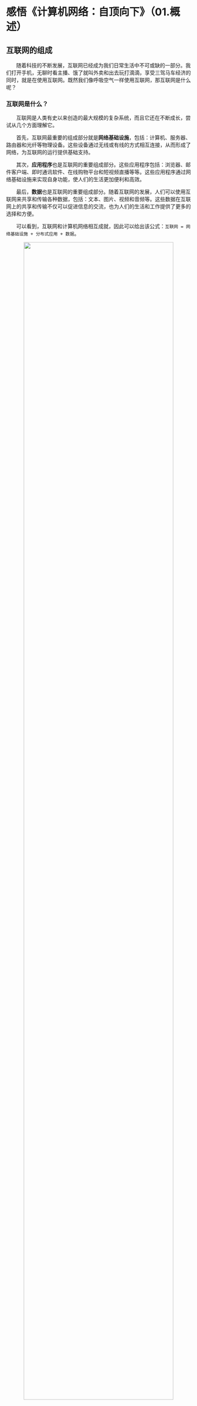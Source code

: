 # 感悟《计算机网络：自顶向下》（01.概述）

## 互联网的组成

&nbsp;&nbsp;&nbsp;&nbsp;&nbsp;&nbsp;&nbsp;随着科技的不断发展，互联网已经成为我们日常生活中不可或缺的一部分。我们打开手机，无聊时看主播、饿了就叫外卖和出去玩打滴滴，享受三驾马车经济的同时，就是在使用互联网。既然我们像呼吸空气一样使用互联网，那互联网是什么呢？

### 互联网是什么？

&nbsp;&nbsp;&nbsp;&nbsp;&nbsp;&nbsp;&nbsp;互联网是人类有史以来创造的最大规模的复杂系统，而且它还在不断成长，尝试从几个方面理解它。

&nbsp;&nbsp;&nbsp;&nbsp;&nbsp;&nbsp;&nbsp;首先，互联网最重要的组成部分就是**网络基础设施**，包括：计算机、服务器、路由器和光纤等物理设备。这些设备通过无线或有线的方式相互连接，从而形成了网络，为互联网的运行提供基础支持。

&nbsp;&nbsp;&nbsp;&nbsp;&nbsp;&nbsp;&nbsp;其次，**应用程序**也是互联网的重要组成部分。这些应用程序包括：浏览器、邮件客户端、即时通讯软件、在线购物平台和短视频直播等等。这些应用程序通过网络基础设施来实现自身功能，使人们的生活更加便利和高效。

&nbsp;&nbsp;&nbsp;&nbsp;&nbsp;&nbsp;&nbsp;最后，**数据**也是互联网的重要组成部分。随着互联网的发展，人们可以使用互联网来共享和传输各种数据，包括：文本、图片、视频和音频等。这些数据在互联网上的共享和传输不仅可以促进信息的交流，也为人们的生活和工作提供了更多的选择和方便。

&nbsp;&nbsp;&nbsp;&nbsp;&nbsp;&nbsp;&nbsp;可以看到，互联网和计算机网络相互成就，因此可以给出该公式：`互联网 = 网络基础设施 + 分布式应用 + 数据`。

<center>
<img src="https://weipeng2k.github.io/hot-wind/resources/computer-network/internet-arch.png" width="90%">
</center>

&nbsp;&nbsp;&nbsp;&nbsp;&nbsp;&nbsp;&nbsp;如上图所示，网络中的主机节点主要包括两部分：应用以及基础设施（操作系统和硬件），基础设施提供了`socket`编程界面，应用依赖`socket`使用网络服务。应用可以是客户端程序，比如：微信或者淘宝，也可以是服务端程序，比如：淘宝的交易中心系统。

&nbsp;&nbsp;&nbsp;&nbsp;&nbsp;&nbsp;&nbsp;除了主机节点之外，网络中还包含了大量的路由器，这些路由器可以理解为主机节点的缩小版，它们专注于分组交换和转发，主机节点和路由器构成了互联网的基础设施。

### 一些概念

&nbsp;&nbsp;&nbsp;&nbsp;&nbsp;&nbsp;&nbsp;计算机网络涉及的概念非常多，这里选择了部分概念做介绍，如下表所示：

|名称|描述|举例|
|-----|-----|----|
|节点|主机和交换节点|主机可以是终端设备或服务器，交换节点比如常见的路由器或交换机|
|边|存在于主机到互联网的连接，或者交换节点之间的连接|一般来说，主机到互联网的连接称为接入网，交换节点之间的连接称为骨干（或核心）网|
|协议|语法、语义、次序和实体之间的动作|有场景和逻辑交互的意义|

### 计算机网络发展历史

&nbsp;&nbsp;&nbsp;&nbsp;&nbsp;&nbsp;&nbsp;1967年，[ARPA网](https://baike.baidu.com/item/arpanet/3562284)建立，要求是没有中间节点，可用性高的网络，是不是军方要求核打击后能够继续有效工作，还是别的原因，这个不可知，但其结构目标是一切的基础。

&nbsp;&nbsp;&nbsp;&nbsp;&nbsp;&nbsp;&nbsp;1969年，ARPA网从`1`个节点扩展到了`4`个节点。

&nbsp;&nbsp;&nbsp;&nbsp;&nbsp;&nbsp;&nbsp;1972年，ARPA网进行公众演示，当时基于NCP协议。

&nbsp;&nbsp;&nbsp;&nbsp;&nbsp;&nbsp;&nbsp;1979年，ARPA网增加到`200`多个节点。

&nbsp;&nbsp;&nbsp;&nbsp;&nbsp;&nbsp;&nbsp;1983年，Cerf和Kahn提出IP协议，IP协议可以over到不同的数据链路上，ARPA网从NCP切换到IP协议上，开始整合其他网络。

&nbsp;&nbsp;&nbsp;&nbsp;&nbsp;&nbsp;&nbsp;1983年，UNIX捆绑TCP/IP协议栈，BSD版本内置支持，促成互联网大发展。

&nbsp;&nbsp;&nbsp;&nbsp;&nbsp;&nbsp;&nbsp;当互联互通的基础设施搭建完成，配套的系统和软件有了支持，互联网的发展就铺平了道路，而互联网上的分布式应用就迎来了大发展，一切变得日新月异。

## 分组交换与电路交换

&nbsp;&nbsp;&nbsp;&nbsp;&nbsp;&nbsp;&nbsp;互联网是计算机网络史上最大规模的应用，它是由网络基础设施和分布式应用构成的，或者说互联网就是构建在网络基础设施上的分布式应用。互联网和计算机网络是逐步发展演绎出来的，尤其是网络基础设施，它肯定不是为了这个庞大系统而全新设计的，它一定是基于现有的基础设施进行构建的，因为这样最经济。

### 电路交换

&nbsp;&nbsp;&nbsp;&nbsp;&nbsp;&nbsp;&nbsp;计算机通信看起来和电话电报通信非常相似，后者完成信息或语音的调制，调制后电信号的传输，收到电信号后的解调以及内容还原，从点到点传输数据上来看，计算机通信也需要完成类似工作，而电路交换就是将计算机网络建设在电路交换网络上。

&nbsp;&nbsp;&nbsp;&nbsp;&nbsp;&nbsp;&nbsp;电路交换需要建立物理连接，或者说物理连接是一直准备好的，家里会有一条电话线通过电线杆连接到电信公司，这根线路是独享资源的。在一根线路上，电信号是以正弦波的形式传播，同时接入网络的设备也不会只有一个，因此可以通过频率（[FDM](https://baike.baidu.com/item/FDM/16473889)）、时间（[TDM](https://baike.baidu.com/item/时分复用技术)）和波长（[WDM](https://baike.baidu.com/item/wdm)）等多个维度，将多个信息合并发送（或接收），将通路利用起来。利用波的叠加，同时传输数据，提升利用率。

&nbsp;&nbsp;&nbsp;&nbsp;&nbsp;&nbsp;&nbsp;无论是采用何种区分形式，在调制和解调两端一定会对这些波长、频率或时间（间隔）有一致的理解，过高的频率在传输中会产生损耗，抵达目标方后由于信号的衰减失真而无法被识别。同样，过多的波进行复合，也会导致一样的结果。因此说到底，就好比在一张白纸上用不同颜色的笔写字，少数几种一起写就好了，内容含量高也好识别，如果几十上百种颜色一起招呼上，那就变成鬼画符，没人认识了。

&nbsp;&nbsp;&nbsp;&nbsp;&nbsp;&nbsp;&nbsp;说到调制解调的过程，就需要双方进行协商，以前家里Modem进行拨号上网时，Modem拨号时会传出嗡嗡声，其实就是它和电信公司对端的Modem进行协商时的声音。虽然电路交换可以建立计算机网络连接，完成数据传输和交换，但是它存在一些问题，主要有以下几点：

&nbsp;&nbsp;&nbsp;&nbsp;&nbsp;&nbsp;&nbsp;第一，建立连接耗时。可以看到网络连接建立需要双方协商，以及线路准备，连接建立的时间长，存在比较大的开销。

&nbsp;&nbsp;&nbsp;&nbsp;&nbsp;&nbsp;&nbsp;第二，线路独享，浪费资源。在电报电话通信中，物理线路点到点是直连的，它服务于两点的通信，当两点之间没有数据传输时，也不能服务他人，这种独享的线路，资源利用率不高。

&nbsp;&nbsp;&nbsp;&nbsp;&nbsp;&nbsp;&nbsp;第三，可靠性不高。电路交换依赖两点可靠的工作状态以及线路的稳定，如果线路出现故障，影响面就会很大，因为数据传输并不会绕过去。

&nbsp;&nbsp;&nbsp;&nbsp;&nbsp;&nbsp;&nbsp;除此之外，计算机网络通信的特点与电报电话是完全不同的，前者是离散的，后者是集中的。计算机网络通信需要时不时的进行数据交换，交换目的随机且离散，而电报电话目的性很强，进行连接通话时数据交换集中，不会出现线路占用但上面没有跑数据的情况。

&nbsp;&nbsp;&nbsp;&nbsp;&nbsp;&nbsp;&nbsp;因此，计算机网络通信其实不适合采用电路交换技术。

### 分组交换

&nbsp;&nbsp;&nbsp;&nbsp;&nbsp;&nbsp;&nbsp;分组交换，核心是存储与转发分组，即`Packet`网络包。分组即包，包即分组。分组交换下的计算机网络都采用存储和转发的方式处理网络包，即输入，处理和输出。相比电路交换，虽然延迟高了，但共享性却提升了。网络节点可以处理多方发送的网络包，为了能够提升网络节点（比如：路由器）的处理能力，通常会使用队列，任何分组交换网络设备（包括：主机）都会有队列，这个队列一般存在于设备内置的存储中，处理过程如下图所示：

<center>
<img src="https://weipeng2k.github.io/hot-wind/resources/computer-network/packet-transfer.png" width="70%">
</center>

&nbsp;&nbsp;&nbsp;&nbsp;&nbsp;&nbsp;&nbsp;如上图所示，网络设备接收网络数据包，然后将其放置入接受队列中，分组交换设备从接受队列中取出数据包进行处理后，放置到发送队列中，再由分组交换设备从发送队列中取出后，从另一个网络端口进行输出。可以看到，对于网络包的处理，就是生产者和消费者模型，虽然它会出现排队导致的延迟，最差的情况下还会出现由于队列满导致网络包被丢弃，但是分组交换还是非常适合计算机网络通信，主要表现在以下几点：

&nbsp;&nbsp;&nbsp;&nbsp;&nbsp;&nbsp;&nbsp;第一，支持海量主机。不同于电路交换要求两点之间存在物理直连，分组交换设备以及线路是可以复用与多个网络设备的。

&nbsp;&nbsp;&nbsp;&nbsp;&nbsp;&nbsp;&nbsp;第二，需要拥塞控制。对于分组交换网络，如果某些节点向网络大量发送数据包，部分设备或者线路就会负载升高，数据包在队列中排队，产生数据拥塞，最终导致网络不可用。

&nbsp;&nbsp;&nbsp;&nbsp;&nbsp;&nbsp;&nbsp;如果用分布式消息系统来理解分组交换，是非常合适的，虽然分布式消息系统使用计算机网络，而计算机网络基本都是基于分组交换技术的。

&nbsp;&nbsp;&nbsp;&nbsp;&nbsp;&nbsp;&nbsp;分组交换相较于电路交换，成本低了，支持的设备量级大了，但延迟也增加了，其延迟主要表现在以下几个方面：

|名称|描述|
|-----|-----|
|排队延迟|在设备中的队列进行排队的耗时|
|处理延迟|分组设备在接受和处理网络包时需要时间|
|传输延迟|分组设备将网络发送到线路上的耗时|
|传播延迟|网络包在线路或媒介中传输的耗时|

&nbsp;&nbsp;&nbsp;&nbsp;&nbsp;&nbsp;&nbsp;使用分组交换网络需要关注延迟。

### 发展过程

&nbsp;&nbsp;&nbsp;&nbsp;&nbsp;&nbsp;&nbsp;分组交换比电路交换更适合计算机网络，既然理论都这么认为，那么就干脆独立新建一套分组交换网络来适应计算机？这固然不错，但随着计算机网络一起发展的计算机数量很少，并没有现如今数以百亿级的量级，还轮不到为它单独建立一套网络，因此还是在电路交换基础上进行逐步优化。

&nbsp;&nbsp;&nbsp;&nbsp;&nbsp;&nbsp;&nbsp;首先对于核心网络，它属于ISP（**Internet Service Provider**）共治的计算机网络，因此它的自主性很强，可以使用大量分组交换网络设备进行重新建设。由于分组交换设备能够同时服务于多个主机，所以互联网核心网络中大量使用分组交换设备进行互联互通。

&nbsp;&nbsp;&nbsp;&nbsp;&nbsp;&nbsp;&nbsp;其次对于接入网络，它就可以利用电路交换网络，以电路交换的形式接入，最终在电信公司完成电路交换到分组交换的转换，这样利用毛细血管般的电路交换网络，完成尽可能多的主机接入。当然国内也有公司不信邪，比如：长城宽带，自己铺专线，这个专线就采用分组交换方式进行接入，由于成本太高，最后垮了。

&nbsp;&nbsp;&nbsp;&nbsp;&nbsp;&nbsp;&nbsp;除了长城宽带这种非典型ISP，大部分互联网使用者最早接触的应该是**56K Modem**的拨号上网，它采用与固话通信频率一致的`4KHz`频段进行通信，当它工作的时候，别人打你家电话是处于占线状态的。除了上网时不能打电话，速度也很慢，后来DSL出现了，不再使用`4KHz`电话频段，而是在电话线上使用`4KHz`以上的部分频段，一部分频段作为上行，一部分频段作为下行，由于上下行频段数量不相同，下行大于上行，因此简称为[ADSL](https://baike.baidu.com/item/adsl)。

&nbsp;&nbsp;&nbsp;&nbsp;&nbsp;&nbsp;&nbsp;既然是将数据调制成信号送到电信公司即可，有线电视的同轴电缆线也可以完成这个工作，因此基于电视Cable的ISP也出现了，比如：华数，通过对有线电视线路的轻度改造，也是可以完成上网工作的。

&nbsp;&nbsp;&nbsp;&nbsp;&nbsp;&nbsp;&nbsp;使用Modem以及Cable的接入方式，本质上还是在电路交换上完成数据传输，直到光纤入户后，使用全新铺设的光缆，就不一样了。因为在光缆上跑的就是分组交换了，接入网到这一步就算是迁移完成了。

## ISP与ICP

&nbsp;&nbsp;&nbsp;&nbsp;&nbsp;&nbsp;&nbsp;主机节点通过ISP接入到互联网，而ISP的数量成千上万，它们之间需要相互连通。ISP也会有大小，就好比银行一样，小的ISP负责接入终端用户，大的ISP可以连接多个ISP。

<center>
<img src="https://weipeng2k.github.io/hot-wind/resources/computer-network/isp-connect.png" width="50%">
</center>

&nbsp;&nbsp;&nbsp;&nbsp;&nbsp;&nbsp;&nbsp;通过多个ISP的互联互通，主机之间可以通过ISP实现相互访问，互联网的基础设施就构建起来了。ISP之间可以通过[IX](https://baike.baidu.com/item/思科交换机/4525148)（Internet eXchanger）进行连接，一般这种设备出现在骨干网上，或者简单的情况，双方通过使用几个路由器建立对等网络来进行数据交换，也是可以完成ISP互联的。

&nbsp;&nbsp;&nbsp;&nbsp;&nbsp;&nbsp;&nbsp;ICP（**Internet Content Providers**），互联网内容提供商，比如：谷歌或者腾讯。早期ICP是在ISP的数据中心里租用几台服务器，然后搭建网站对外提供服务，但由于成本、效能和可用性等多方面因素，规模以上的ICP就会自建数据中心。

&nbsp;&nbsp;&nbsp;&nbsp;&nbsp;&nbsp;&nbsp;以谷歌为例，一个数据中心内有上万台服务器，它们会向全球提供服务。ICP自建的数据中心一般会放在比较大的ISP数据中心旁，通过光纤连到数据中心，完成互联网的接入。

<center>
<img src="https://weipeng2k.github.io/hot-wind/resources/computer-network/isp-icp-connect.png" width="90%">
</center>

&nbsp;&nbsp;&nbsp;&nbsp;&nbsp;&nbsp;&nbsp;如上图所示，ISP和ICP组成了多张复合的网，ISP负责将终端接入到互联网，而ICP也参与进来，建立数据中心，与ISP相连。

## 网络分层

&nbsp;&nbsp;&nbsp;&nbsp;&nbsp;&nbsp;&nbsp;计算机和计算机网络的发展是相互促进的，越来越多的计算机应用都需要使用到计算机网络提供的服务，为了避免计算机网络重走计算机“差异化”发展的老路，就需要制定一套规范，使得不同类型的计算机都能够接入到网络中，同时在不同类型的计算机系统上开发网络应用，也会有一致的标准。

&nbsp;&nbsp;&nbsp;&nbsp;&nbsp;&nbsp;&nbsp;通信背景的人在一顿晚饭后，认为`7`是一个不错的数字，在此基础上制定了[OSI参考模型](https://baike.baidu.com/item/OSI参考模型/708028)，也就是那个只存在于书上的OSI七层模型。我们现实中，实际是[TCP/IP模型](https://baike.baidu.com/item/tcp%2Fip协议簇/1137204)，`7`层的OSI和`4`层的TCP/IP之间的对应关系与描述如下表所示：

|名称|描述|TCP/IP参考模型|
|-----|-----|-----|
|应用层|定义应用程序使用的通信协议，比如：HTTP协议|应用层|
|表示层|应用数据格式转换为可以在网络上互通的格式，比如：编解码，JPEG格式等|应用层|
|会话层|管理通信连接，比如：逻辑会话，session|应用层|
|传输层|建立和断开连接，比如：网络连接，TCP/UDP|传输层|
|网络层|支持地址划分和数据路由，比如：IP协议、ICMP|互联网层（网络层）|
|数据链路层|互相物理连接的两台设备之间进行通信，比如：以太网，MAC|网络接口层|
|物理层|二进制到电或光信号的互转，面向媒介进行传递，比如：[MAU](https://baike.baidu.com/item/MAU/18023887)|网络接口层|

&nbsp;&nbsp;&nbsp;&nbsp;&nbsp;&nbsp;&nbsp;目前虽然TCP/IP是事实标准，但是用`5`层还是会好一些，也就是：

1. 应用层，负责应用协议，以及应用逻辑关系，可能是C/S架构的应用下，支持客户端和服务端的语义传递；
2. 传输层，操作系统网络协议栈需要实现的功能，并且提供一致的SDK，能够支持应用开发面向字节的进行网络数据传输；
3. 网络层，支持IP地址对设备的标识，能够以IP为基础，进行网络包的路由，从而满足分组交换的基本诉求；
4. 数据链路层，点对点有效通信，设定媒介上传输的数据格式，到这里还是数字格式，面向字节；
5. 物理层，链路层字节数据与媒介中传输信号的转换，有含义的信号传输。

&nbsp;&nbsp;&nbsp;&nbsp;&nbsp;&nbsp;&nbsp;网络接口层还是分成数据链路层和物理层，前者是面向物理层的数据建模，它是连接网络层和物理层的桥梁，网络层可以依靠它来进行编程，就像IP协议需要以太网支持一样。数据链路层通过将MAC化后的字节，发送给物理层的MAU，再经过MAU的调制，就会转换为在物理层媒介上传输的信号。两个层次的职责还是很明确的，所以`5`层结构显得更加合适。
